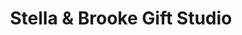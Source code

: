---
title: "Stella & Brooke Gift Studio"
url: /buffalo/stella-und-brooke-gift-studio/
shop: Andenken
---